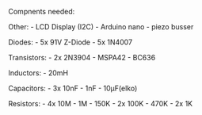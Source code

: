 Compnents needed:

Other:
    - LCD Display (I2C)
    - Arduino nano
    - piezo busser

Diodes:
    - 5x 91V Z-Diode
    - 5x 1N4007

Transistors:
    - 2x 2N3904
    - MSPA42
    - BC636

Inductors:
    - 20mH

Capacitors:
    - 3x 10nF
    - 1nF
    - 10µF(elko)

Resistors:
    - 4x 10M
    - 1M
    - 150K
    - 2x 100K
    - 470K
    - 2x 1K